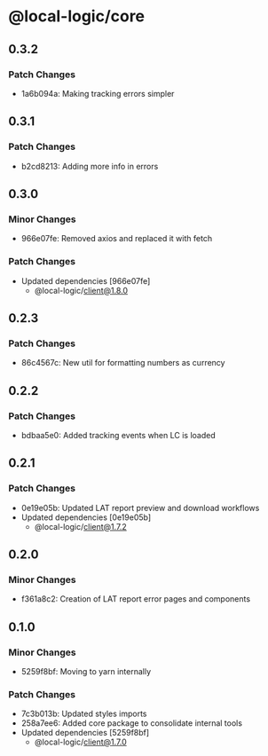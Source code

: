 # @local-logic/core

## 0.3.2

### Patch Changes

- 1a6b094a: Making tracking errors simpler

## 0.3.1

### Patch Changes

- b2cd8213: Adding more info in errors

## 0.3.0

### Minor Changes

- 966e07fe: Removed axios and replaced it with fetch

### Patch Changes

- Updated dependencies [966e07fe]
  - @local-logic/client@1.8.0

## 0.2.3

### Patch Changes

- 86c4567c: New util for formatting numbers as currency

## 0.2.2

### Patch Changes

- bdbaa5e0: Added tracking events when LC is loaded

## 0.2.1

### Patch Changes

- 0e19e05b: Updated LAT report preview and download workflows
- Updated dependencies [0e19e05b]
  - @local-logic/client@1.7.2

## 0.2.0

### Minor Changes

- f361a8c2: Creation of LAT report error pages and components

## 0.1.0

### Minor Changes

- 5259f8bf: Moving to yarn internally

### Patch Changes

- 7c3b013b: Updated styles imports
- 258a7ee6: Added core package to consolidate internal tools
- Updated dependencies [5259f8bf]
  - @local-logic/client@1.7.0
